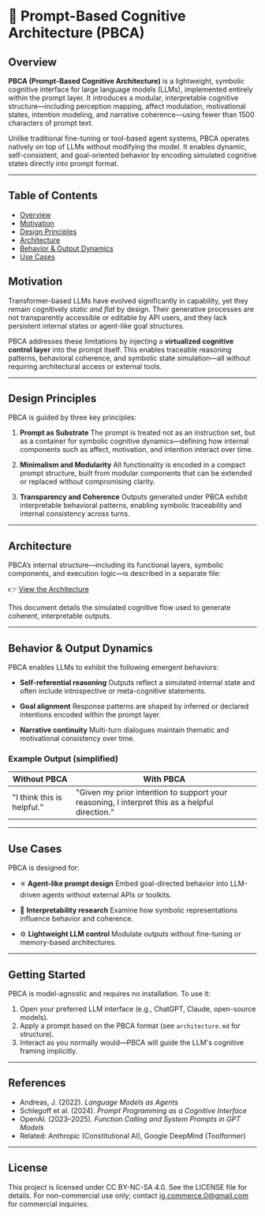 # 📘 Prompt-Based Cognitive Architecture (PBCA)

## Overview

**PBCA (Prompt-Based Cognitive Architecture)** is a lightweight, symbolic cognitive interface for large language models (LLMs), implemented entirely within the prompt layer. It introduces a modular, interpretable cognitive structure—including perception mapping, affect modulation, motivational states, intention modeling, and narrative coherence—using fewer than 1500 characters of prompt text.

Unlike traditional fine-tuning or tool-based agent systems, PBCA operates natively on top of LLMs without modifying the model. It enables dynamic, self-consistent, and goal-oriented behavior by encoding simulated cognitive states directly into prompt format.

------

## Table of Contents <!-- omit in toc -->

- [Overview](#Overview)
- [Motivation](#Motivation)
- [Design Principles](#Design-Principles)
- [Architecture](#Architecture)
- [Behavior & Output Dynamics](Behavior-&-Output-Dynamics)
- [Use Cases](Use-Cases)




## Motivation

Transformer-based LLMs have evolved significantly in capability, yet they remain cognitively *static and flat* by design. Their generative processes are not transparently accessible or editable by API users, and they lack persistent internal states or agent-like goal structures.

PBCA addresses these limitations by injecting a **virtualized cognitive control layer** into the prompt itself. This enables traceable reasoning patterns, behavioral coherence, and symbolic state simulation—all without requiring architectural access or external tools.

---

## Design Principles

PBCA is guided by three key principles:

1. **Prompt as Substrate**
   The prompt is treated not as an instruction set, but as a container for symbolic cognitive dynamics—defining how internal components such as affect, motivation, and intention interact over time.

2. **Minimalism and Modularity**
   All functionality is encoded in a compact prompt structure, built from modular components that can be extended or replaced without compromising clarity.

3. **Transparency and Coherence**
   Outputs generated under PBCA exhibit interpretable behavioral patterns, enabling symbolic traceability and internal consistency across turns.

---

## Architecture

PBCA’s internal structure—including its functional layers, symbolic components, and execution logic—is described in a separate file:

👉 [View the Architecture](./architecture.md)

This document details the simulated cognitive flow used to generate coherent, interpretable outputs.

---

## Behavior & Output Dynamics

PBCA enables LLMs to exhibit the following emergent behaviors:

* **Self-referential reasoning**
  Outputs reflect a simulated internal state and often include introspective or meta-cognitive statements.

* **Goal alignment**
  Response patterns are shaped by inferred or declared intentions encoded within the prompt layer.

* **Narrative continuity**
  Multi-turn dialogues maintain thematic and motivational consistency over time.

### Example Output (simplified)

| Without PBCA               | With PBCA                                                                                      |
| -------------------------- | ---------------------------------------------------------------------------------------------- |
| "I think this is helpful." | "Given my prior intention to support your reasoning, I interpret this as a helpful direction." |

---

## Use Cases

PBCA is designed for:

* ✳️ **Agent-like prompt design**
  Embed goal-directed behavior into LLM-driven agents without external APIs or toolkits.

* 🔎 **Interpretability research**
  Examine how symbolic representations influence behavior and coherence.

* ⚙️ **Lightweight LLM control**
  Modulate outputs without fine-tuning or memory-based architectures.

---

## Getting Started

PBCA is model-agnostic and requires no installation. To use it:

1. Open your preferred LLM interface (e.g., ChatGPT, Claude, open-source models).
2. Apply a prompt based on the PBCA format (see `architecture.md` for structure).
3. Interact as you normally would—PBCA will guide the LLM's cognitive framing implicitly.

---

## References

* Andreas, J. (2022). *Language Models as Agents*
* Schlegoff et al. (2024). *Prompt Programming as a Cognitive Interface*
* OpenAI. (2023–2025). *Function Calling and System Prompts in GPT Models*
* Related: Anthropic (Constitutional AI), Google DeepMind (Toolformer)

---

## License

This project is licensed under CC BY-NC-SA 4.0. See the LICENSE file for details. For non-commercial use only; contact ig.commerce.0@gmail.com for commercial inquiries.
